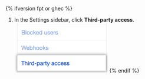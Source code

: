 {% ifversion fpt or ghec %}
  1. In the Settings sidebar, click **Third-party access**.
  ![{% data variables.product.prodname_oauth_app %} access tab in the left sidebar](/assets/images/help/settings/settings-sidebar-third-party-access.png)
{% endif %}

